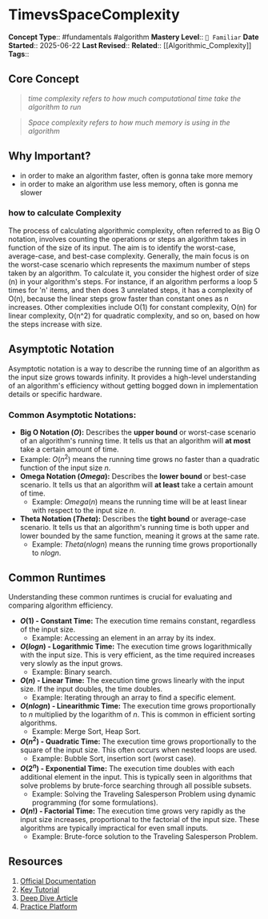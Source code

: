 # TimevsSpaceComplexity

**Concept Type**:: #fundamentals #algorithm
**Mastery Level**:: `🧠 Familiar`
**Date Started**:: 2025-06-22
**Last Revised**::
**Related**:: [[Algorithmic_Complexity]]
**Tags**::

## Core Concept

> _time complexity refers to how much computational time take the algorithm to run_

> _Space complexity refers to how much memory is using in the algorithm_

## Why Important?

- in order to make an algorithm faster, often is gonna take more memory
- in order to make an algorithm use less memory, often is gonna me slower

### how to calculate Complexity

The process of calculating algorithmic complexity, often referred to as Big O notation,
involves counting the operations or steps an algorithm takes in function of the size of its input.
The aim is to identify the worst-case, average-case, and best-case complexity. Generally,
the main focus is on the worst-case scenario which represents the maximum number of steps taken by
an algorithm. To calculate it, you consider the highest order of size (n) in your algorithm's steps.
For instance, if an algorithm performs a loop 5 times for 'n' items, and then does 3
unrelated steps, it has a complexity of O(n), because the linear steps grow faster than constant
ones as n increases. Other complexities include O(1) for constant complexity, O(n) for linear
complexity, O(n^2) for quadratic complexity, and so on, based on how the steps increase with size.

## Asymptotic Notation

Asymptotic notation is a way to describe the running time of an algorithm as the input size grows
towards infinity. It provides a high-level understanding of an algorithm's efficiency without
getting bogged down in implementation details or specific hardware.

### Common Asymptotic Notations:

- **Big O Notation ($O$):** Describes the **upper bound** or worst-case scenario of an
  algorithm's running time. It tells us that an algorithm will **at most**
  take a certain amount of time.
- Example: $O(n^2)$ means the running time grows no faster than a
  quadratic function of the input size $n$.
- **Omega Notation ($Omega$):** Describes the **lower bound** or best-case scenario.
  It tells us that an algorithm will **at least** take a certain amount of time.
  - Example: $Omega(n)$ means the running time will be at least linear with
    respect to the input size $n$.
- **Theta Notation ($Theta$):** Describes the **tight bound** or average-case scenario.
  It tells us that an algorithm's running time is both upper and lower bounded by the same
  function, meaning it grows at the same rate.
  - Example: $Theta(n log n)$ means the running time grows proportionally to $n log n$.

## Common Runtimes

Understanding these common runtimes is crucial for evaluating and comparing algorithm efficiency.

- **$O(1)$ - Constant Time:** The execution time remains constant, regardless of the input size.
  - Example: Accessing an element in an array by its index.
- **$O(log n)$ - Logarithmic Time:** The execution time grows logarithmically with the input size.
  This is very efficient, as the time required increases very slowly as the input grows.
  - Example: Binary search.
- **$O(n)$ - Linear Time:** The execution time grows linearly with the input size.
  If the input doubles, the time doubles.
  - Example: Iterating through an array to find a specific element.
- **$O(n log n)$ - Linearithmic Time:** The execution time grows proportionally to $n$ multiplied
  by the logarithm of $n$. This is common in efficient sorting algorithms.
  - Example: Merge Sort, Heap Sort.
- **$O(n^2)$ - Quadratic Time:** The execution time grows proportionally to the square of the
  input size. This often occurs when nested loops are used.
  - Example: Bubble Sort, insertion sort (worst case).
- **$O(2^n)$ - Exponential Time:** The execution time doubles with each additional element in
  the input. This is typically seen in algorithms that solve problems by brute-force searching
  through all possible subsets.
  - Example: Solving the Traveling Salesperson Problem using dynamic programming
    (for some formulations).
- **$O(n!)$ - Factorial Time:** The execution time grows very rapidly as the input size increases,
  proportional to the factorial of the input size. These algorithms are
  typically impractical for even small inputs.
  - Example: Brute-force solution to the Traveling Salesperson Problem.

## Resources

1.  [Official Documentation](https://www.google.com/search?q=)
2.  [Key Tutorial](https://www.google.com/search?q=)
3.  [Deep Dive Article](https://www.google.com/search?q=)
4.  [Practice Platform](https://www.google.com/search?q=)
